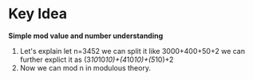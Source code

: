 # Key Idea
**Simple mod value and number understanding**

1) Let's explain let n=3452 we can split it like 3000+400+50+2 we can further explict it as (3*10*10*10)+(4*10*10)+(5*10)+2
2) Now we can mod n in modulous theory.
